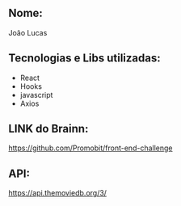 ## Nome:
João Lucas 

## Tecnologias e Libs utilizadas:
- React
- Hooks
- javascript
- Axios

## LINK do Brainn:
https://github.com/Promobit/front-end-challenge

## API:
https://api.themoviedb.org/3/
